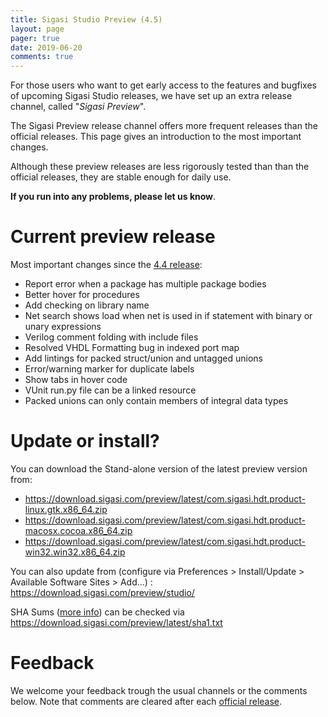 ```yaml
---
title: Sigasi Studio Preview (4.5)
layout: page
pager: true
date: 2019-06-20
comments: true
---
```


For those users who want to get early access to the features and bugfixes of upcoming Sigasi Studio releases, we have set up an extra release channel, called "*Sigasi Preview*".

The Sigasi Preview release channel offers more frequent releases than the official releases. This page gives an introduction to the most important changes.

Although these preview releases are less rigorously tested than than the official releases, they are stable enough for daily use.

**If you run into any problems, please let us know**.

# Current preview release

Most important changes since the [4.4 release](/releasenotes/sigasi-4.04):

* Report error when a package has multiple package bodies
* Better hover for procedures
* Add checking on library name
* Net search shows load when net is used in if statement with binary or unary expressions
* Verilog comment folding with include files
* Resolved VHDL Formatting bug in indexed port map
* Add lintings for packed struct/union and untagged unions
* Error/warning marker for duplicate labels
* Show tabs in hover code
* VUnit run.py file can be a linked resource
* Packed unions can only contain members of integral data types

# Update or install?

You can download the Stand-alone version of the latest preview version from:

* <https://download.sigasi.com/preview/latest/com.sigasi.hdt.product-linux.gtk.x86_64.zip>
* <https://download.sigasi.com/preview/latest/com.sigasi.hdt.product-macosx.cocoa.x86_64.zip>
* <https://download.sigasi.com/preview/latest/com.sigasi.hdt.product-win32.win32.x86_64.zip>

You can also update from (configure via Preferences > Install/Update > Available Software Sites > Add...) :
  https://download.sigasi.com/preview/studio/

SHA Sums ([more info](/faq#how-can-i-check-a-sha-sum)) can be checked via <https://download.sigasi.com/preview/latest/sha1.txt>

# Feedback

We welcome your feedback trough the usual channels or the comments below. Note that comments are cleared after each [official release](/releasenotes).

